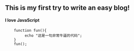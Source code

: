 ## This is my first try to write an easy blog!
#### I love JavaScript
```
    function fun(){
         echo "这是一句非常牛逼的代码";
    }
    fun();
```